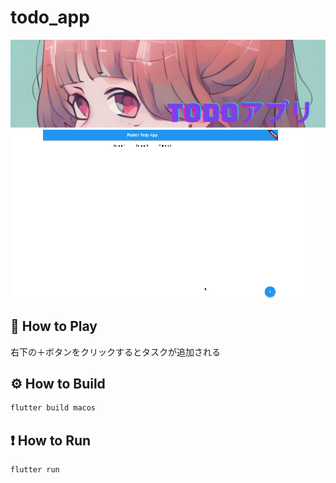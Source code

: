 # todo_app

<img src="./doc/image/readme.png">

<img src="./doc/image/todo-flutter.gif">

## 🎉 How to Play

右下の＋ボタンをクリックするとタスクが追加される

## ⚙️ How to Build

```bash
flutter build macos
```

## ❗️ How to Run

```bash
flutter run
```
